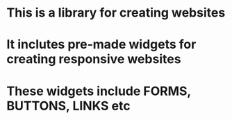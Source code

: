 # This is a library for creating websites

# It inclutes pre-made widgets for creating responsive websites

# These widgets include FORMS, BUTTONS, LINKS etc
